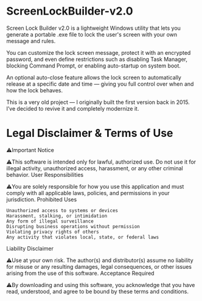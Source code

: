 # ScreenLockBuilder-v2.0
 Screen Lock Builder v2.0 is a lightweight Windows utility that lets you generate a portable .exe file to lock the user's screen with your own message and rules.

You can customize the lock screen message, protect it with an encrypted password, and even define restrictions such as disabling Task Manager, blocking Command Prompt, or enabling auto-startup on system boot.

An optional auto-close feature allows the lock screen to automatically release at a specific date and time — giving you full control over when and how the lock behaves.

This is a very old project — I originally built the first version back in 2015. I’ve decided to revive it and completely modernize it. 



# Legal Disclaimer & Terms of Use
⚠️Important Notice

⚠️This software is intended only for lawful, authorized use. Do not use it for illegal activity, unauthorized access, harassment, or any other criminal behavior.
User Responsibilities

⚠️You are solely responsible for how you use this application and must comply with all applicable laws, policies, and permissions in your jurisdiction.
Prohibited Uses

    Unauthorized access to systems or devices
    Harassment, stalking, or intimidation
    Any form of illegal surveillance
    Disrupting business operations without permission
    Violating privacy rights of others
    Any activity that violates local, state, or federal laws

Liability Disclaimer

⚠️Use at your own risk. The author(s) and distributor(s) assume no liability for misuse or any resulting damages, legal consequences, or other issues arising from the use of this software.
Acceptance Required

⚠️By downloading and using this software, you acknowledge that you have read, understood, and agree to be bound by these terms and conditions.

